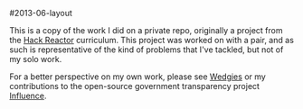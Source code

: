 #2013-06-layout

This is a copy of the work I did on a private repo, originally a project from
the [Hack Reactor](http://hackreactor.com) curriculum. This project was worked
on with a pair, and as such is representative of the kind of problems that I've
tackled, but not of my solo work.

For a better perspective on my own work, please see [Wedgies](https://github.com/eastbayjake/wedgies) or my contributions to the open-source government transparency project [Influence](https://github.com/ideahaven/influence).
